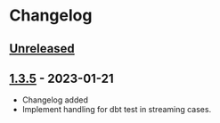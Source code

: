# Changelog

## [Unreleased]

## [1.3.5] - 2023-01-21

-   Changelog added
-   Implement handling for dbt test in streaming cases.

[Unreleased]: https://github.com/getindata/flink-dbt-adapter/compare/1.3.5...HEAD

[1.3.5]: https://github.com/getindata/flink-dbt-adapter/compare/ddca7b02225a4ecc774e36e3e002fb74544b28f3...1.3.5
